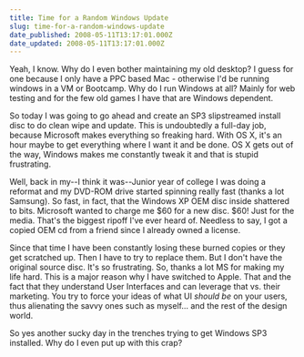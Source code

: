```yaml
---
title: Time for a Random Windows Update
slug: time-for-a-random-windows-update
date_published: 2008-05-11T13:17:01.000Z
date_updated: 2008-05-11T13:17:01.000Z
---
```


Yeah, I know. Why do I even bother maintaining my old desktop? I guess for one because I only have a PPC based Mac - otherwise I'd be running windows in a VM or Bootcamp. Why do I run Windows at all? Mainly for web testing and for the few old games I have that are Windows dependent.

So today I was going to go ahead and create an SP3 slipstreamed install disc to do clean wipe and update. This is undoubtedly a full-day job, because Microsoft makes everything so freaking hard. With OS X, it's an hour maybe to get everything where I want it and be done. OS X gets out of the way, Windows makes me constantly tweak it and that is stupid frustrating.

Well, back in my--I think it was--Junior year of college I was doing a reformat and my DVD-ROM drive started spinning really fast (thanks a lot Samsung). So fast, in fact, that the Windows XP OEM disc inside shattered to bits. Microsoft wanted to charge me $60 for a new disc. $60! Just for the media. That's the biggest ripoff I've ever heard of. Needless to say, I got a copied OEM cd from a friend since I already owned a license.

Since that time I have been constantly losing these burned copies or they get scratched up. Then I have to try to replace them. But I don't have the original source disc. It's so frustrating. So, thanks a lot MS for making my life hard. This is a major reason why I have switched to Apple. That and the fact that they understand User Interfaces and can leverage that vs. their marketing. You try to force your ideas of what UI *should be* on your users, thus alienating the savvy ones such as myself... and the rest of the design world.

So yes another sucky day in the trenches trying to get Windows SP3 installed. Why do I even put up with this crap?
